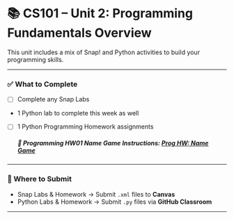 # 📚 CS101 – Unit 2: Programming Fundamentals Overview

This unit includes a mix of Snap! and Python activities to build your programming skills.

---

### ✅ What to Complete
- [ ] Complete any Snap Labs
- 1 Python lab to complete this week as well
- [ ] 1 Python Programming Homework assignments
     ##### 📌 Programming HW01 Name Game Instructions: [Prog HW: Name Game](ProgHW/NameGame_README.md)
---

### 📂 Where to Submit
- Snap Labs & Homework → Submit `.xml` files to **Canvas**
- Python Labs & Homework → Submit `.py` files via **GitHub Classroom**

---
